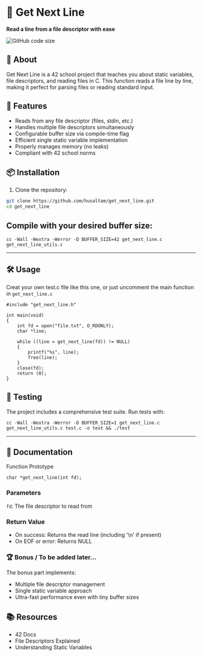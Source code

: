 # 📖 Get Next Line

**Read a line from a file descriptor with ease**

![GitHub code size](https://img.shields.io/github/languages/code-size/husaltam/get_next_line)

## 🌟 About

Get Next Line is a 42 school project that teaches you about static variables, file descriptors, and reading files in C. This function reads a file line by line, making it perfect for parsing files or reading standard input.

## 🚀 Features

- Reads from any file descriptor (files, stdin, etc.)
- Handles multiple file descriptors simultaneously
- Configurable buffer size via compile-time flag
- Efficient single static variable implementation
- Properly manages memory (no leaks)
- Compliant with 42 school norms

## 📦 Installation

1. Clone the repository:
```bash
git clone https://github.com/husaltam/get_next_line.git
cd get_next_line
```

## Compile with your desired buffer size:
```
cc -Wall -Wextra -Werror -D BUFFER_SIZE=42 get_next_line.c get_next_line_utils.c
```
---
## 🛠 Usage
Creat your own test.c file like this one, or just uncomment the main function in `get_next_line.c`
```
#include "get_next_line.h"

int main(void)
{
    int fd = open("file.txt", O_RDONLY);
    char *line;
    
    while ((line = get_next_line(fd)) != NULL)
    {
        printf("%s", line);
        free(line);
    }
    close(fd);
    return (0);
}
```
## 🧪 Testing
The project includes a comprehensive test suite. Run tests with:
```
cc -Wall -Wextra -Werror -D BUFFER_SIZE=1 get_next_line.c get_next_line_utils.c test.c -o test && ./test
```

---
## 📜 Documentation
Function Prototype
```
char *get_next_line(int fd);
```
### Parameters
`fd`: The file descriptor to read from

### Return Value
- On success: Returns the read line (including '\n' if present)
- On EOF or error: Returns NULL

### 🏆 Bonus / To be added later...
The bonus part implements:

- Multiple file descriptor management
- Single static variable approach
- Ultra-fast performance even with tiny buffer sizes

## 📚 Resources
- 42 Docs
- File Descriptors Explained
- Understanding Static Variables
